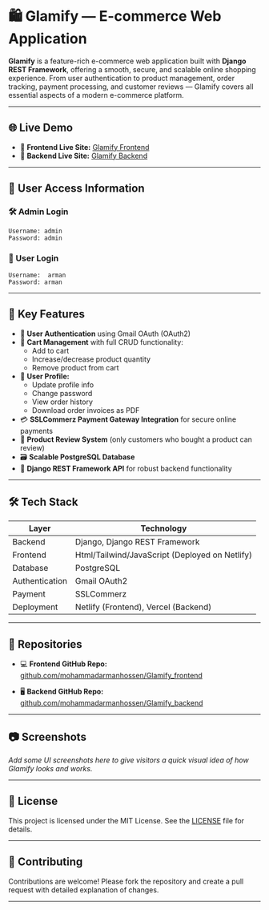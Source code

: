 
# 🛍️ Glamify — E-commerce Web Application

**Glamify** is a feature-rich e-commerce web application built with **Django REST Framework**, offering a smooth, secure, and scalable online shopping experience. From user authentication to product management, order tracking, payment processing, and customer reviews — Glamify covers all essential aspects of a modern e-commerce platform.

---

## 🌐 Live Demo

- 🔗 **Frontend Live Site:** [Glamify Frontend](https://glamify-frontend-site.netlify.app/)
- 🔗 **Backend Live Site:** [Glamify Backend](https://glamify-backend-ten.vercel.app/)

---

## 🔐 User Access Information

### 🛠 Admin Login
```
Username: admin
Password: admin
```
### 👤 User Login
```
Username:  arman
Password: arman
```


---

## 🚀 Key Features

- 🔐 **User Authentication** using Gmail OAuth (OAuth2)
- 🛒 **Cart Management** with full CRUD functionality:
  - Add to cart
  - Increase/decrease product quantity
  - Remove product from cart
- 👤 **User Profile:**
  - Update profile info
  - Change password
  - View order history
  - Download order invoices as PDF
- 💳 **SSLCommerz Payment Gateway Integration** for secure online payments
- 🌟 **Product Review System** (only customers who bought a product can review)
- 🗃️ **Scalable PostgreSQL Database**
- 🔧 **Django REST Framework API** for robust backend functionality

---

## 🛠️ Tech Stack

| Layer       | Technology                              |
|-------------|------------------------------------------|
| Backend     | Django, Django REST Framework            |
| Frontend    | Html/Tailwind/JavaScript (Deployed on Netlify)    |
| Database    | PostgreSQL                               |
| Authentication | Gmail OAuth2                          |
| Payment     | SSLCommerz                               |
| Deployment  | Netlify (Frontend), Vercel (Backend)     |

---

## 📁 Repositories

- 💻 **Frontend GitHub Repo:**  
  [github.com/mohammadarmanhossen/Glamify_frontend](https://github.com/mohammadarmanhossen/Glamify_frontend)

- 🖥️ **Backend GitHub Repo:**  
  [github.com/mohammadarmanhossen/Glamify_backend](https://github.com/mohammadarmanhossen/Glamify_backend)

---

## 📷 Screenshots

_Add some UI screenshots here to give visitors a quick visual idea of how Glamify looks and works._

---

## 📜 License

This project is licensed under the MIT License. See the [LICENSE](LICENSE) file for details.

---

## 🤝 Contributing

Contributions are welcome! Please fork the repository and create a pull request with detailed explanation of changes.

---





